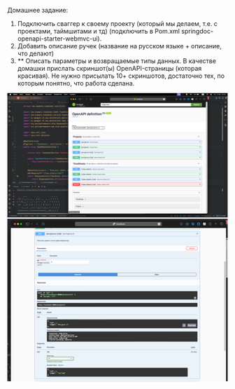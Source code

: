 Домашнее задание:

1. Подключить сваггер к своему проекту (который мы делаем, т.е. с проектами, таймшитами и тд)
(подключить в Pom.xml <artifactId>springdoc-openapi-starter-webmvc-ui</artifactId>).
2. Добавить описание ручек (название на русском языке + описание, что делают)
3. ** Описать параметры и возвращаемые типы данных.
В качестве домашки прислать скриншот(ы) OpenAPI-страницы (которая красивая).
Не нужно присылать 10+ скриншотов, достаточно тех, по которым понятно, что работа сделана.


![img.png](img.png)
![img_1.png](img_1.png)